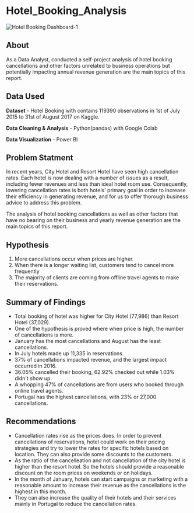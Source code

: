 # Hotel_Booking_Analysis
![Hotel Booking Dashboard-1](https://github.com/shabmei/Hotel_Booking_Analysis/assets/143242186/71686a10-3757-4ed5-bfab-ceeb819894d6)

## About
As a Data Analyst, conducted a self-project analysis of hotel booking cancellations and other factors unrelated to business 
operations but potentially impacting annual revenue generation are the main topics of this report.

## Data Used
**Dataset** - Hotel Booking with contains 119390 observations in 1st of July 2015 to 31st of August 2017 on Kaggle.

**Data Cleaning & Analysis** - Python(pandas) with Google Colab

**Data Visualization** - Power BI

## Problem Statment
In recent years, City Hotel and Resort Hotel have seen high cancellation rates. Each hotel is now dealing with a number of issues as a result, including fewer revenues and less than ideal hotel room use. Consequently, lowering cancellation rates is both hotels' primary goal in order to increase their efficiency in generating revenue, and for us to offer thorough business advice to address this problem.

The analysis of hotel booking cancellations as well as other factors that have no bearing on their business and yearly revenue generation are the main topics of this report.

## Hypothesis
1. More cancellations occur when prices are higher.
2. When there is a longer waiting list, customers tend to cancel more frequently
3. The majority of clients are coming from offline travel agents to make their reservations. 

## Summary of Findings
- Total booking of hotel was higher for City Hotel (77,986) than Resort Hotel (37,029).
- One of the hypothesis is proved where when price is high, the number of cancellations is more.
- January has the most cancellations and August has the least cancellations.
- In July hotels made up 11,335 in reservations.
- 37% of cancellations impacted revenue, and the largest impact occurred in 2016.
- 36.05% cancelled their booking, 62.92% checked out while 1.03% didn't show up.
- A whopping 47% of cancellations are from users who booked through online travel agents.
- Portugal has the highest cancellations, with 23% or 27,000 cancellations.

## Recommendations
- Cancellation rates rise as the prices does. In order to prevent cancellations of reservations, hotel could work on their pricing strategies and try to lower the rates for specific hotels based on location. They can also provide some discounts to the customers.
- As the ratio of the cancelleation and not cancellation of the city hotel is higher than the resort hotel. So the hotels should provide a reasonable discount on the room prices on weekends or on holidays.
- In the month of January, hotels can start campaigns or marketing with a reasonable amount to increase their revenue as the cancellations is the highest in this month.
- They can also increase the quality of their hotels and their services mainly in Portugal to reduce the cancellation rates.
